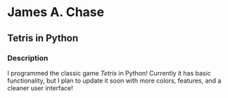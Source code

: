 # James A. Chase
## Tetris in Python

### Description
I programmed the classic game *Tetris* in Python! Currently it has basic functionality, but I plan to update it soon with more colors, features, and a cleaner user interface!
